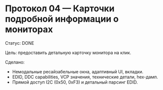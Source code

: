 # Протокол 04 — Карточки подробной информации о мониторах

Статус: DONE

Цель: предоставить детальную карточку монитора на клик.

Сделано:
- Немодальные ресайзабельные окна, адаптивный UI, вкладки.
- EDID, DDC capabilities, VCP значения, технические детали, hex-дамп.
- Прямой доступ I2C (0x50, 0xF3) и детальный парсинг EDID.
